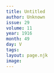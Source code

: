```yaml
---
title: Untitled
author: Unknown
issue: 29
volume: 11
year: 1916
month: 49
day: V
tags:
layout: page.njk
image:
---
```



